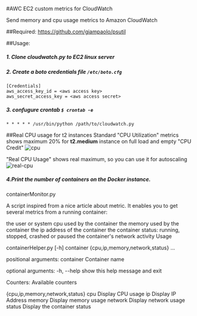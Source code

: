 #AWC EC2 custom metrics for CloudWatch

Send memory and cpu usage metrics to Amazon CloudWatch

##Required:
https://github.com/giampaolo/psutil

##Usage:
##### 1. Clone cloudwatch.py to EC2 linux server

##### 2. Create a boto credentials file `/etc/boto.cfg`
```
[Credentials]
aws_access_key_id = <aws access key>
aws_secret_access_key = <aws access secret>
```
##### 3. confugure crontab `$ crontab -e`
```
* * * * * /usr/bin/python /path/to/cloudwatch.py
```

##Real CPU usage for t2 instances
Standard "CPU Utilization" metrics shows maximum 20% for **t2.medium** instance on full load and empty "CPU Credit"
![cpu](https://cloud.githubusercontent.com/assets/11991783/7495397/f2a3bd14-f40d-11e4-9440-cdd3a9f41636.png)

"Real CPU Usage" shows real maximum, so you can use it for autoscaling
![real-cpu](https://cloud.githubusercontent.com/assets/11991783/7495399/f4d3f5b8-f40d-11e4-9f5a-e2d09f0d1a53.png)

##### 4.Print the number of containers on the Docker instance.

containerMonitor.py

A script inspired from a nice article about metric. It enables you to get several metrics from a running container:

the user or system cpu used by the container
the memory used by the container
the ip address of the container
the container status: running, stopped, crashed or paused
the container's network activity
Usage

containerHelper.py [-h] container {cpu,ip,memory,network,status} ...

positional arguments:
  container             Container name

optional arguments:
  -h, --help            show this help message and exit

Counters:
  Available counters

  {cpu,ip,memory,network,status}
    cpu                 Display CPU usage
    ip                  Display IP Address
    memory              Display memory usage
    network             Display network usage
    status              Display the container status
